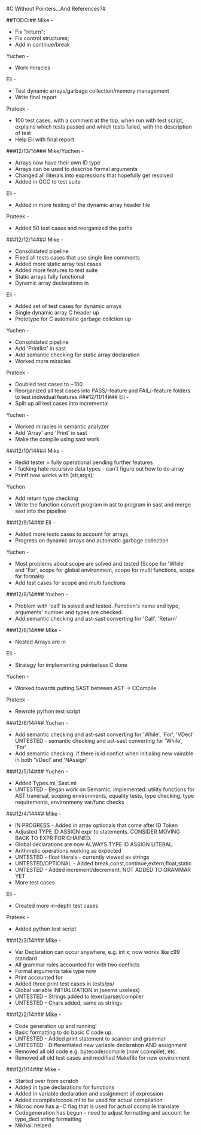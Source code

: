#C Without Pointers...And References?#

##TODO:##
Mike -
* Fix "return";
* Fix control structures;
* Add in continue/break
 
Yuchen -
* Work miracles

Eli -
* Test dynamic arrays/garbage collection/memory management
* Write final report

Prateek -
* 100 test cases, with a comment at the top, when run with test script, explains which tests passed and which tests failed, with the description of test
* Help Eli with final report

###12/13/14###
Mike/Yuchen -
* Arrays now have their own ID type
* Arrays can be used to describe formal arguments
* Changed all iliterals into expressions that hopefully get resolved
* Added in GCC to test suite

Eli -
* Added in more testing of the dynamic array header file

Prateek -
* Added 50 test cases and reorganized the paths

###12/12/14###
Mike -
* Consolidated pipeline
* Fixed all tests cases that use single line comments
* Added more static array test cases
* Added more features to test suite
* Static arrays fully functional
* Dynamic array declarations in

Eli -
* Added set of test cases for dynamic arrays
* Single dynamic array C header up
* Prototype for C automatic garbage collction up

Yuchen -
* Consolidated pipeline
* Add 'Printlist' in sast
* Add semantic checking for static array declaration
* Worked more miracles

Prateek -
* Doubled test cases to ~100
* Reorganized all test cases into PASS/-feature and FAIL/-feature folders to test individual features
###12/11/14###
Eli -
* Split up all test cases into incremental

Yuchen -
* Worked miracles in semantic analyzer
* Add 'Array' and 'Print' in sast
* Make the compile using sast work

###12/10/14###
Mike -
* Redid tester = fully operational pending further features
* I fucking hate recursive data types - can't figure out how to do array
* Printf now works with (str,args);

Yuchen
* Add return type checking
* Write the function convert program in ast to program in sast and merge sast into the pipeline

###12/9/14###
Eli -
* Added more tests cases to account for arrays
* Progress on dynamic arrays and automatic garbage collection

Yuchen -
* Most problems about scope are solved and tested (Scope for 'While' and 'For', scope for global environment, scope for multi functions, scope for formals)
* Add test cases for scope and multi functions

###12/8/14###
Yuchen -
* Problem with 'call' is solved and tested. Function's name and type, arguments' number and types are checked.
* Add semantic checking and ast-sast converting for 'Call', 'Return'


###12/6/14###
Mike -
* Nested Arrays are in

Eli -
* Strategy for implementing pointerless C done

Yuchen - 
* Worked towards putting SAST between AST -> CCompile

Prateek - 
* Rewrote python test script

###12/6/14###
Yuchen - 
* Add semantic checking and ast-sast converting for 'While', 'For', 'VDecl' 
  UNTESTED - semantic checking and ast-sast converting for 'While', 'For'
* Add semantic checking: if there is id confict when initialing new vairable in both 'VDecl' and 'NAssign'

###12/5/14###
Yuchen -
* Added Types.ml, Sast.ml
* UNTESTED - Began work on Semantic; implemented: utility functions for AST traversal, scoping environments, equality tests, type checking, type requirements, environmeny var/func checks

###12/4/14###
Mike -
* IN PROGRESS - Added in array optionals that come after ID Token
* Adjusted TYPE ID ASSIGN expr to statements. CONSIDER MOVING BACK TO EXPR FOR CHAINED.
* Global declarations are now ALWAYS TYPE ID ASSIGN LITERAL.
* Arithmetic operations working as expected
* UNTESTED - float literals - currently viewed as strings
* UNTESTED/OPTIONAL - Added break,const,continue,extern,float,static 
* UNTESTED - Added increment/decrement, NOT ADDED TO GRAMMAR YET
* More test cases

Eli -
* Created more in-depth test cases 

Prateek -
* Added python test script

###12/3/14###
Mike -
* Var Declaration can occur anywhere, e.g. int x; now works like c99 standard
* All grammar rules accounted for with two conflicts
* Formal arguments take type now
* Print accounted for
* Added three print test cases in tests/ps/
* Global variable INITIALIZATION in (seems useless)
* UNTESTED - Strings added to lexer/parser/compiler
* UNTESTED - Chars added, same as strings

###12/2/14###
Mike - 	
* Code generation up and running!
* Basic formatting to do basic C code up.
* UNTESTED - Added print statement to scanner and grammar
* UNTESTED - Differentiated new variable declaration AND assignment
* Removed all old code e.g. bytecode/compile (now ccompile), etc.
* Removed all old test cases and modified Makefile for new environment


###12/1/14###
Mike -  
* Started over from scratch
* Added in type declarations for functions
* Added in variable declaration and assignment of expression
* Added ccompile/ccode.ml to be used for actual compilation
* Microc now has a -C flag that is used for actual ccompile.translate
* Codegeneration has begun - need to adjust formatting and account for type_decl string formatting
* Mikhail helped
